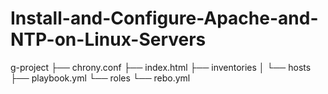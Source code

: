 # Install-and-Configure-Apache-and-NTP-on-Linux-Servers
g-project
    ├── chrony.conf 
    ├── index.html
    ├── inventories
    │   └── hosts
    ├── playbook.yml
    └── roles
        └── rebo.yml
